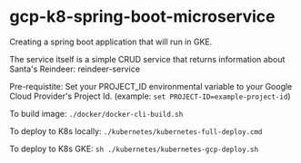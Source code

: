 # gcp-k8-spring-boot-microservice
Creating a spring boot application that will run in GKE.

The service itself is a simple CRUD service that returns information about Santa's Reindeer: reindeer-service

Pre-requistite:
Set your PROJECT_ID environmental variable to your Google Cloud Provider's Project Id. (example: ``set PROJECT-ID=example-project-id``)

To build image: ``./docker/docker-cli-build.sh``

To deploy to K8s locally: ``./kubernetes/kubernetes-full-deploy.cmd``

To deploy to K8s GKE: ``sh ./kubernetes/kubernetes-gcp-deploy.sh``
